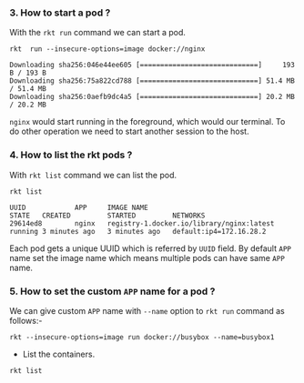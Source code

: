 ### 3. How to start a pod ?

With the `rkt run` command we can start a pod.


```command
rkt  run --insecure-options=image docker://nginx
```
```output
Downloading sha256:046e44ee605 [=============================]     193 B / 193 B
Downloading sha256:75a822cd788 [=============================] 51.4 MB / 51.4 MB
Downloading sha256:0aefb9dc4a5 [=============================] 20.2 MB / 20.2 MB
```

`nginx` would start running in the foreground, which would our terminal. To do other operation we need to start another session to the host.

### 4. How to list the rkt pods ?
With `rkt list` command we can list the pod.


```command
rkt list
```
```output
UUID            APP     IMAGE NAME                                      STATE   CREATED         STARTED         NETWORKS
29614ed8        nginx   registry-1.docker.io/library/nginx:latest       running 3 minutes ago   3 minutes ago   default:ip4=172.16.28.2
```

Each pod gets a unique UUID which is referred by `UUID` field. By default `APP` name set the image name which means multiple pods can have same `APP` name.

### 5. How to set the custom `APP` name for a pod  ?
We can give custom `APP` name with `--name` option to `rkt run` command as follows:-
``` command
rkt --insecure-options=image run docker://busybox --name=busybox1
```

- List the containers.

```command
rkt list
```
